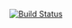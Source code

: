 [![Build Status](https://app.travis-ci.com/kiteOlivia/tut4.svg?branch=master)](https://app.travis-ci.com/kiteOlivia/tut4)
